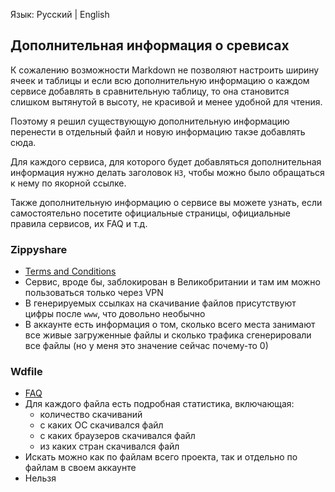 Язык: Русский | English

## Дополнительная информация о сревисах

К сожалению возможности Markdown не позволяют настроить ширину ячеек и таблицы и если всю дополнительную информацию о каждом сервисе добавлять в сравнительную таблицу, то она становится слишком вытянутой в высоту, не красивой и менее удобной для чтения.

Поэтому я решил существующую дополнительную информацию перенести в отдельный файл и новую информацию такэе добавлять сюда.

Для каждого сервиса, для которого будет добавляться дополнительная информация нужно делать заголовок `H3`, чтобы можно было обращаться к нему по якорной ссылке.

Также дополнительную информацию о сервисе вы можете узнать, если самостоятельно посетите официальные страницы, официальные правила сервисов, их FAQ и т.д.

### Zippyshare
- [Terms and Conditions](https://www.zippyshare.com/sites/terms_and_conditions_of_use.html)
- Сервис, вроде бы, заблокирован в Великобритании и там им можно пользоваться только через VPN
- В генерируемых ссылках на скачивание файлов присутствуют цифры после `www`, что довольно необычно
- В аккаунте есть информация о том, сколько всего места занимают все живые загруженные файлы и сколько трафика сгенерировали все файлы (но у меня это значение сейчас почему-то 0)

### Wdfile
- [FAQ](https://wdfiles.ru/faq.html)
- Для каждого файла есть подробная статистика, включающая:
  - количество скачиваний
  - с каких ОС скачивался файл
  - с каких браузеров скачивался файл
  - из каких стран скачивался файл
- Искать можно как по файлам всего проекта, так и отдельно по файлам в своем аккаунте
- Нельзя 